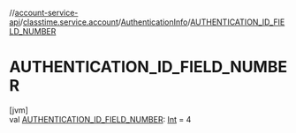 //[account-service-api](../../../index.md)/[classtime.service.account](../index.md)/[AuthenticationInfo](index.md)/[AUTHENTICATION_ID_FIELD_NUMBER](-a-u-t-h-e-n-t-i-c-a-t-i-o-n_-i-d_-f-i-e-l-d_-n-u-m-b-e-r.md)

# AUTHENTICATION_ID_FIELD_NUMBER

[jvm]\
val [AUTHENTICATION_ID_FIELD_NUMBER](-a-u-t-h-e-n-t-i-c-a-t-i-o-n_-i-d_-f-i-e-l-d_-n-u-m-b-e-r.md): [Int](https://kotlinlang.org/api/latest/jvm/stdlib/kotlin/-int/index.html) = 4

